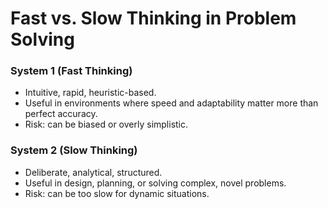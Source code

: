 # Fast vs. Slow Thinking in Problem Solving

### System 1 (Fast Thinking)

- Intuitive, rapid, heuristic-based.
- Useful in environments where speed and adaptability matter more than perfect accuracy.
- Risk: can be biased or overly simplistic.

### System 2 (Slow Thinking)

- Deliberate, analytical, structured.
- Useful in design, planning, or solving complex, novel problems.
- Risk: can be too slow for dynamic situations.
